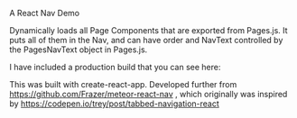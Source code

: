 A React Nav Demo

Dynamically loads all Page Components that are exported from Pages.js.  It puts all of them in the Nav, and can have order and NavText controlled by the PagesNavText  object in Pages.js.

I have included a production build that you can see here:


This was built with create-react-app.  Developed further from https://github.com/Frazer/meteor-react-nav , which originally was inspired by https://codepen.io/trey/post/tabbed-navigation-react

